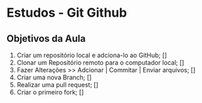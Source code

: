 # Estudos - Git Github

## Objetivos da Aula

1. Criar um repositório local e adciona-lo ao GitHub; []
2. Clonar um Repositório remoto para o computador local; []
3. Fazer Alterações >> Adcionar | Commitar | Enviar arquivos; []
4. Criar uma nova Branch; []
5. Realizar uma pull request; []
6. Criar o primeiro fork; []
